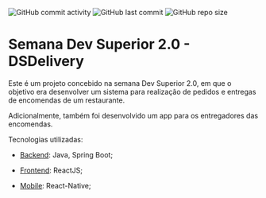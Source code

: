 ![GitHub commit activity](https://img.shields.io/github/commit-activity/y/Lubrum/dsdeliver-sds2) ![GitHub last commit](https://img.shields.io/github/last-commit/Lubrum/dsdeliver-sds2) ![GitHub repo size](https://img.shields.io/github/repo-size/Lubrum/dsdeliver-sds2)

# Semana Dev Superior 2.0 - DSDelivery

Este é um projeto concebido na semana Dev Superior 2.0, em que o objetivo era desenvolver um sistema para realização de pedidos e entregas de encomendas de um restaurante. 

Adicionalmente, também foi desenvolvido um app para os entregadores das encomendas. 

Tecnologias utilizadas:

- [Backend](https://github.com/Lubrum/dsdeliver-sds-backend): Java, Spring Boot;

- [Frontend](https://github.com/Lubrum/dsdeliver-sds-frontend): ReactJS;

- [Mobile](https://github.com/Lubrum/dsdeliver-sds-mobile): React-Native;

